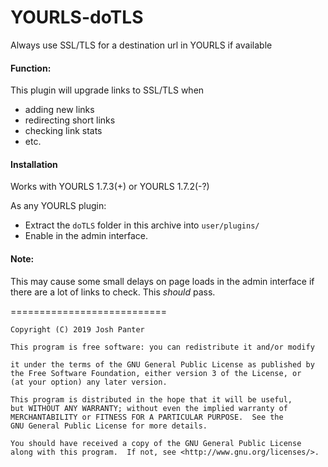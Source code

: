 # YOURLS-doTLS
Always use SSL/TLS for a destination url in YOURLS if available

#### Function:
This plugin will upgrade links to SSL/TLS when 

- adding new links
- redirecting short links
- checking link stats
- etc.

#### Installation
Works with YOURLS 1.7.3(+) or YOURLS 1.7.2(-?)

As any YOURLS plugin:

- Extract the `doTLS` folder in this archive into `user/plugins/`
- Enable in the admin interface.

#### Note:
This may cause some small delays on page loads in the admin interface if there are a lot of links to check. This _should_ pass.

===========================

    Copyright (C) 2019 Josh Panter

    This program is free software: you can redistribute it and/or modify

    it under the terms of the GNU General Public License as published by
    the Free Software Foundation, either version 3 of the License, or
    (at your option) any later version.

    This program is distributed in the hope that it will be useful,
    but WITHOUT ANY WARRANTY; without even the implied warranty of
    MERCHANTABILITY or FITNESS FOR A PARTICULAR PURPOSE.  See the
    GNU General Public License for more details.

    You should have received a copy of the GNU General Public License
    along with this program.  If not, see <http://www.gnu.org/licenses/>.
